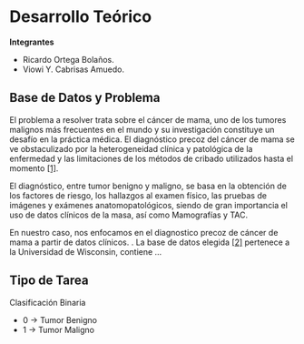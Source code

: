 # Desarrollo Teórico

**Integrantes**
- Ricardo Ortega Bolaños.
- Viowi Y. Cabrisas Amuedo.

## Base de Datos y Problema

El problema a resolver trata sobre el cáncer de mama, uno de los tumores malignos más frecuentes en el mundo y su investigación constituye un desafío en la práctica médica. El diagnóstico precoz del cáncer de mama se ve obstaculizado por la heterogeneidad clínica y patológica de la enfermedad y las limitaciones de los métodos de cribado utilizados hasta el momento [[1]](http://scielo.sld.cu/pdf/rcim/v13n1/1684-1859-rcim-13-01-e385.pdf).

El diagnóstico, entre tumor benigno y maligno, se basa en la obtención de los factores de riesgo, los hallazgos al examen físico, las pruebas de imágenes y exámenes anatomopatológicos, siendo de gran importancia el uso de datos clínicos de la masa, así como Mamografías y TAC. 

En nuestro caso, nos enfocamos en el diagnostico precoz de cáncer de mama a partir de datos clínicos. . La base de datos elegida [[2]](https://archive.ics.uci.edu/ml/datasets/Breast+Cancer+Wisconsin+%28Diagnostic%29) pertenece a la Universidad de Wisconsin, contiene …

## Tipo de Tarea

Clasificación Binaria

- 0 $\rightarrow$ Tumor Benigno
- 1 $\rightarrow$ Tumor Maligno
